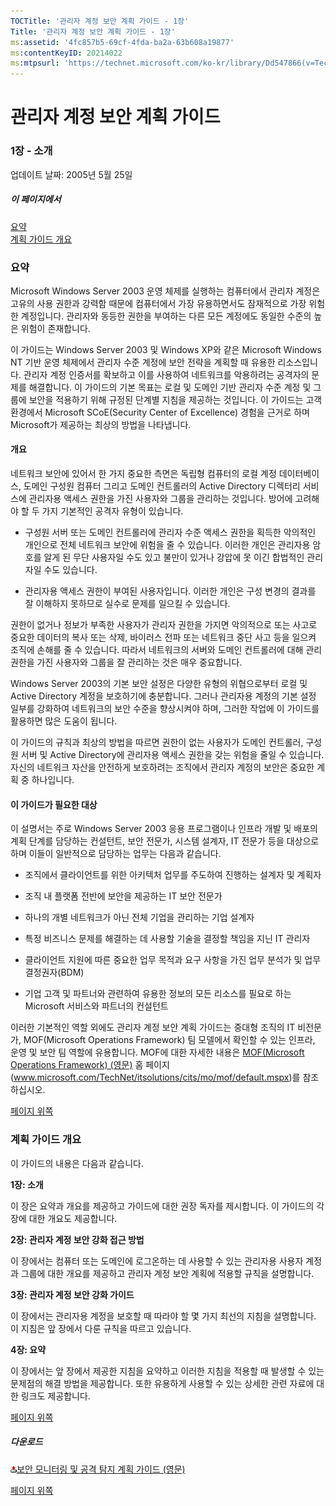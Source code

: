 ```yaml
---
TOCTitle: '관리자 계정 보안 계획 가이드 - 1장'
Title: '관리자 계정 보안 계획 가이드 - 1장'
ms:assetid: '4fc857b5-69cf-4fda-ba2a-63b608a19877'
ms:contentKeyID: 20214022
ms:mtpsurl: 'https://technet.microsoft.com/ko-kr/library/Dd547866(v=TechNet.10)'
---
```


관리자 계정 보안 계획 가이드
============================

### 1장 - 소개

업데이트 날짜: 2005년 5월 25일

##### 이 페이지에서

[](#ebaa)[요약](#ebaa)  
[](#eaaa)[계획 가이드 개요](#eaaa)

### 요약

Microsoft Windows Server 2003 운영 체제를 실행하는 컴퓨터에서 관리자 계정은 고유의 사용 권한과 강력함 때문에 컴퓨터에서 가장 유용하면서도 잠재적으로 가장 위험한 계정입니다. 관리자와 동등한 권한을 부여하는 다른 모든 계정에도 동일한 수준의 높은 위험이 존재합니다.

이 가이드는 Windows Server 2003 및 Windows XP와 같은 Microsoft Windows NT 기반 운영 체제에서 관리자 수준 계정에 보안 전략을 계획할 때 유용한 리소스입니다. 관리자 계정 인증서를 확보하고 이를 사용하여 네트워크를 악용하려는 공격자의 문제를 해결합니다. 이 가이드의 기본 목표는 로컬 및 도메인 기반 관리자 수준 계정 및 그룹에 보안을 적용하기 위해 규정된 단계별 지침을 제공하는 것입니다. 이 가이드는 고객 환경에서 Microsoft SCoE(Security Center of Excellence) 경험을 근거로 하며 Microsoft가 제공하는 최상의 방법을 나타냅니다.

#### 개요

네트워크 보안에 있어서 한 가지 중요한 측면은 독립형 컴퓨터의 로컬 계정 데이터베이스, 도메인 구성원 컴퓨터 그리고 도메인 컨트롤러의 Active Directory 디렉터리 서비스에 관리자용 액세스 권한을 가진 사용자와 그룹을 관리하는 것입니다. 방어에 고려해야 할 두 가지 기본적인 공격자 유형이 있습니다.

-   구성원 서버 또는 도메인 컨트롤러에 관리자 수준 액세스 권한을 획득한 악의적인 개인으로 전체 네트워크 보안에 위험을 줄 수 있습니다. 이러한 개인은 관리자용 암호를 알게 된 무단 사용자일 수도 있고 불만이 있거나 강압에 못 이긴 합법적인 관리자일 수도 있습니다.

-   관리자용 액세스 권한이 부여된 사용자입니다. 이러한 개인은 구성 변경의 결과를 잘 이해하지 못하므로 실수로 문제를 일으킬 수 있습니다.

권한이 없거나 정보가 부족한 사용자가 관리자 권한을 가지면 악의적으로 또는 사고로 중요한 데이터의 복사 또는 삭제, 바이러스 전파 또는 네트워크 중단 사고 등을 일으켜 조직에 손해를 줄 수 있습니다. 따라서 네트워크의 서버와 도메인 컨트롤러에 대해 관리 권한을 가진 사용자와 그룹을 잘 관리하는 것은 매우 중요합니다.

Windows Server 2003의 기본 보안 설정은 다양한 유형의 위협으로부터 로컬 및 Active Directory 계정을 보호하기에 충분합니다. 그러나 관리자용 계정의 기본 설정 일부를 강화하여 네트워크의 보안 수준을 향상시켜야 하며, 그러한 작업에 이 가이드를 활용하면 많은 도움이 됩니다.

이 가이드의 규칙과 최상의 방법을 따르면 권한이 없는 사용자가 도메인 컨트롤러, 구성원 서버 및 Active Directory에 관리자용 액세스 권한을 갖는 위험을 줄일 수 있습니다. 자신의 네트워크 자산을 안전하게 보호하려는 조직에서 관리자 계정의 보안은 중요한 계획 중 하나입니다.

#### 이 가이드가 필요한 대상

이 설명서는 주로 Windows Server 2003 응용 프로그램이나 인프라 개발 및 배포의 계획 단계를 담당하는 컨설턴트, 보안 전문가, 시스템 설계자, IT 전문가 등을 대상으로 하며 이들이 일반적으로 담당하는 업무는 다음과 같습니다.

-   조직에서 클라이언트를 위한 아키텍처 업무를 주도하여 진행하는 설계자 및 계획자

-   조직 내 플랫폼 전반에 보안을 제공하는 IT 보안 전문가

-   하나의 개별 네트워크가 아닌 전체 기업을 관리하는 기업 설계자

-   특정 비즈니스 문제를 해결하는 데 사용할 기술을 결정할 책임을 지닌 IT 관리자

-   클라이언트 지원에 따른 중요한 업무 목적과 요구 사항을 가진 업무 분석가 및 업무 결정권자(BDM)

-   기업 고객 및 파트너와 관련하여 유용한 정보의 모든 리소스를 필요로 하는 Microsoft 서비스와 파트너의 컨설턴트

이러한 기본적인 역할 외에도 관리자 계정 보안 계획 가이드는 중대형 조직의 IT 비전문가, MOF(Microsoft Operations Framework) 팀 모델에서 확인할 수 있는 인프라, 운영 및 보안 팀 역할에 유용합니다. MOF에 대한 자세한 내용은 [MOF(Microsoft Operations Framework) (영문)](http://www.microsoft.com/technet/itsolutions/cits/mo/mof/default.mspx) 홈 페이지(www.microsoft.com/TechNet/itsolutions/cits/mo/mof/default.mspx)를 참조하십시오.

[](#mainsection)[페이지 위쪽](#mainsection)

### 계획 가이드 개요

이 가이드의 내용은 다음과 같습니다.

**1장: 소개**

이 장은 요약과 개요를 제공하고 가이드에 대한 권장 독자를 제시합니다. 이 가이드의 각 장에 대한 개요도 제공합니다.

**2장: 관리자 계정 보안 강화 접근 방법**

이 장에서는 컴퓨터 또는 도메인에 로그온하는 데 사용할 수 있는 관리자용 사용자 계정과 그룹에 대한 개요를 제공하고 관리자 계정 보안 계획에 적용할 규칙을 설명합니다.

**3장: 관리자 계정 보안 강화 가이드**

이 장에서는 관리자용 계정을 보호할 때 따라야 할 몇 가지 최선의 지침을 설명합니다. 이 지침은 앞 장에서 다룬 규칙을 따르고 있습니다.

**4장: 요약**

이 장에서는 앞 장에서 제공한 지침을 요약하고 이러한 지침을 적용할 때 발생할 수 있는 문제점의 해결 방법을 제공합니다. 또한 유용하게 사용할 수 있는 상세한 관련 자료에 대한 링크도 제공합니다.

[](#mainsection)[페이지 위쪽](#mainsection)

##### 다운로드

[![](images/Dd547866.icon_exe(ko-kr,TechNet.10).gif)](http://go.microsoft.com/fwlink/?linkid=41316)[보안 모니터링 및 공격 탐지 계획 가이드 (영문)](http://go.microsoft.com/fwlink/?linkid=41316)

[](#mainsection)[페이지 위쪽](#mainsection)
